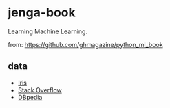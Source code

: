 # jenga-book
Learning Machine Learning.

from: https://github.com/ghmagazine/python_ml_book

## data
- [Iris](https://archive.ics.uci.edu/ml/datasets/iris)
- [Stack Overflow](https://insights.stackoverflow.com/survey)
- [DBpedia](http://downloads.dbpedia.org/2016-10/core-i18n/ja/nif_context_ja.ttl.bz2)
